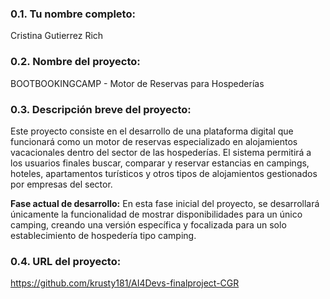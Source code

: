 ### **0.1. Tu nombre completo:**
Cristina Gutierrez Rich

### **0.2. Nombre del proyecto:**
BOOTBOOKINGCAMP - Motor de Reservas para Hospederías

### **0.3. Descripción breve del proyecto:**

Este proyecto consiste en el desarrollo de una plataforma digital que funcionará como un motor de reservas especializado en alojamientos vacacionales dentro del sector de las hospederías. El sistema permitirá a los usuarios finales buscar, comparar y reservar estancias en campings, hoteles, apartamentos turísticos y otros tipos de alojamientos gestionados por empresas del sector.

**Fase actual de desarrollo:** En esta fase inicial del proyecto, se desarrollará únicamente la funcionalidad de mostrar disponibilidades para un único camping, creando una versión específica y focalizada para un solo establecimiento de hospedería tipo camping.

### **0.4. URL del proyecto:**
https://github.com/krusty181/AI4Devs-finalproject-CGR